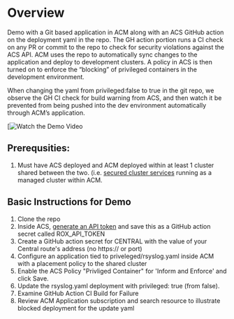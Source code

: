 # Overview
Demo with a Git based application in ACM along with an ACS GitHub action on the deployment yaml in the repo. The GH action portion runs a CI check on any PR or commit to the repo to check for security violations against the ACS API.  ACM uses the repo to automatically sync changes to the application and deploy to development clusters. A policy in ACS is then turned on to enforce the “blocking” of privileged containers in the development environment. 

When changing the yaml from privileged:false to true in the git repo, we observe the GH CI check for build warning from ACS, and then watch it be prevented from being pushed into the dev environment automatically through ACM’s application.

[![Watch the Demo Video](https://www.youtube.com/watch?v=AwvtabrR0a4&t=3s)

## Prerequsities:
1. Must have ACS deployed and ACM deployed within at least 1 cluster shared between the two. (i.e. [secured cluster services](https://docs.openshift.com/acs/3.69/installing/install-ocp-operator.html#install-secured-cluster-operator_install-ocp-operator) running as a managed cluster within ACM.

## Basic Instructions for Demo

1. Clone the repo
2. Inside ACS, [generate an API token](https://docs.openshift.com/acs/3.69/cli/getting-started-cli.html#cli-authentication_cli-getting-started) and save this as a GitHub action secret called ROX_API_TOKEN
3. Create a GitHub action secret for CENTRAL with the value of your Central route's address (no https:// or port)
4. Configure an application tied to priveleged/rsyslog.yaml inside ACM with a placement policy to the shared cluster
5. Enable the ACS Policy "Privliged Container" for 'Inform and Enforce' and click Save. 
6. Update the rsyslog.yaml deployment with privileged: true (from false). 
7. Examine GitHub Action CI Build for Failure 
8. Review ACM Application subscription and search resource to illustrate blocked deployment for the update yaml 
